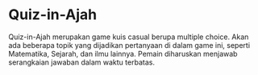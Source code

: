 # Quiz-in-Ajah
Quiz-in-Ajah merupakan game kuis casual berupa multiple choice. Akan ada beberapa topik yang dijadikan pertanyaan di dalam game ini, seperti Matematika, Sejarah, dan ilmu lainnya. Pemain diharuskan menjawab serangkaian jawaban dalam waktu terbatas.

